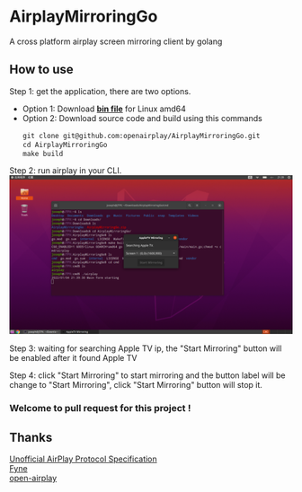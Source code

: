 # AirplayMirroringGo

A cross platform airplay screen mirroring client by golang

## How to use
Step 1: get the application, there are two options.
   * Option 1: Download **[bin file](https://github.com/openairplay/AirplayMirroringGo/blob/main/cmd/airplay)** for Linux amd64
   * Option 2: Download source code and build using this commands  
     ```shell
     git clone git@github.com:openairplay/AirplayMirroringGo.git
     cd AirplayMirroringGo
     make build
     ```
Step 2: run airplay in your CLI.
   ![Run airplay](snapshot.png "Snapshot")

Step 3: waiting for searching Apple TV ip, the "Start Mirroring" button will be enabled after it found Apple TV

Step 4: click "Start Mirroring" to start mirroring and the button label will be change to "Start Mirroring", click "Start Mirroring" button will stop it.


### Welcome to pull request for this project !


## Thanks

[Unofficial AirPlay Protocol Specification](https://nto.github.io/AirPlay.html)  
[Fyne](https://fyne.io)  
[open-airplay](https://github.com/openairplay/open-airplay)  
